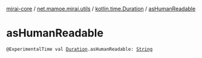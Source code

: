 [mirai-core](../../index.md) / [net.mamoe.mirai.utils](../index.md) / [kotlin.time.Duration](index.md) / [asHumanReadable](./as-human-readable.md)

# asHumanReadable

`@ExperimentalTime val `[`Duration`](https://kotlinlang.org/api/latest/jvm/stdlib/kotlin.time/-duration/index.html)`.asHumanReadable: `[`String`](https://kotlinlang.org/api/latest/jvm/stdlib/kotlin/-string/index.html)